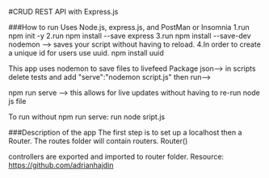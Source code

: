#CRUD REST API with Express.js 



###How to run
Uses Node.js, express.js, and PostMan or Insomnia
1.run npm init -y 
2.run npm install --save express
3.run npm install --save-dev nodemon  --> saves your script without having to reload.
4.In order to create a unique id for users use uuid.
npm install uuid

This app uses nodemon to save files to livefeed
Package json--> in scripts delete tests and add  "serve":"nodemon script.js" 
then run--> 

npm run serve --> this allows for live updates without having to re-run node js file

To run without npm run serve:
run node sript.js

###Description of the app
The first step is to set up a localhost then a Router.
The routes folder will contain routers.  Router()

controllers are exported and imported to router folder.
Resource: https://github.com/adrianhajdin 

